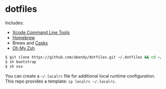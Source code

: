 # dotfiles

Includes:

* [Xcode Command Line Tools][xclt]
* [Homebrew][hb]
* Brews and [Casks][casks]
* [Oh My Zsh][omz]

```sh
$ git clone https://github.com/abendy/dotfiles.git ~/.dotfiles && cd ~/.dotfiles
$ sh bootstrap
$ sh osx
```

You can create a `~/.localrc` file for additional local runtime configuration. This repo provides a template: `cp localrc ~/.localrc`.

   [xclt]: <https://developer.apple.com/downloads>
   [hb]: <http://brew.sh>
   [casks]: <http://caskroom.io>
   [omz]: <https://github.com/robbyrussell/oh-my-zsh>
